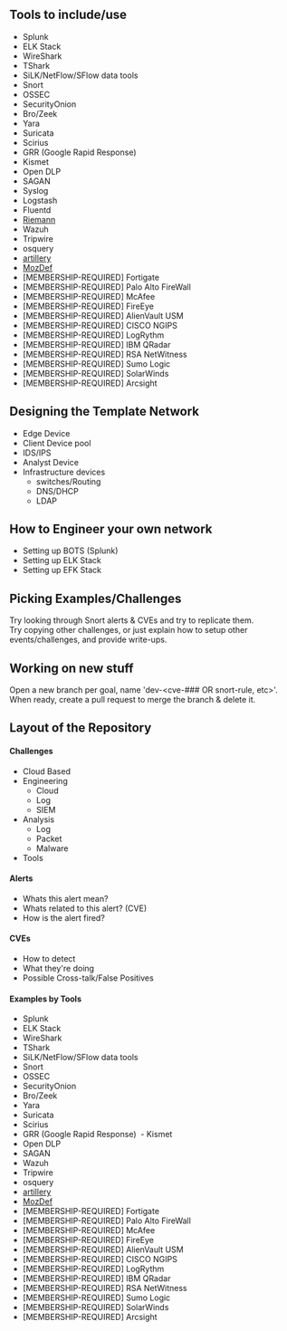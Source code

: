 ## Tools to include/use
* Splunk
* ELK Stack
* WireShark
* TShark
* SiLK/NetFlow/SFlow data tools
* Snort
* OSSEC
* SecurityOnion
* Bro/Zeek
* Yara
* Suricata
* Scirius
* GRR (Google Rapid Response)
* Kismet
* Open DLP
* SAGAN
* Syslog
* Logstash
* Fluentd
* [Riemann](https://riemann.io/concepts.html)
* Wazuh
* Tripwire
* osquery
* [artillery](https://github.com/BinaryDefense/artillery)
* [MozDef](https://github.com/jeffbryner/mozdef)
* \[MEMBERSHIP-REQUIRED\] Fortigate
* \[MEMBERSHIP-REQUIRED\] Palo Alto FireWall
* \[MEMBERSHIP-REQUIRED\] McAfee
* \[MEMBERSHIP-REQUIRED\] FireEye
* \[MEMBERSHIP-REQUIRED\] AlienVault USM
* \[MEMBERSHIP-REQUIRED\] CISCO NGIPS
* \[MEMBERSHIP-REQUIRED\] LogRythm
* \[MEMBERSHIP-REQUIRED\] IBM QRadar
* \[MEMBERSHIP-REQUIRED\] RSA NetWitness
* \[MEMBERSHIP-REQUIRED\] Sumo Logic
* \[MEMBERSHIP-REQUIRED\] SolarWinds
* \[MEMBERSHIP-REQUIRED\] Arcsight

## Designing the Template Network
* Edge Device
* Client Device pool
* IDS/IPS
* Analyst Device
* Infrastructure devices
  * switches/Routing
  * DNS/DHCP
  * LDAP

## How to Engineer your own network
* Setting up BOTS (Splunk)
* Setting up ELK Stack
* Setting up EFK Stack

## Picking Examples/Challenges
Try looking through Snort alerts & CVEs and try to replicate them.  
Try copying other challenges, or just explain how to setup other events/challenges, and provide write-ups.  

## Working on new stuff
Open a new branch per goal, name 'dev-<cve-### OR snort-rule, etc>'.  
When ready, create a pull request to merge the branch & delete it.  


## Layout of the Repository

#### Challenges
  - Cloud Based
  - Engineering
    - Cloud
    - Log
    - SIEM
  - Analysis
    - Log
    - Packet
    - Malware
  - Tools

#### Alerts
  - Whats this alert mean?
  - Whats related to this alert? (CVE)
  - How is the alert fired?

#### CVEs
  - How to detect
  - What they're doing
  - Possible Cross-talk/False Positives

#### Examples by Tools
  - Splunk
  - ELK Stack
  - WireShark
  - TShark
  - SiLK/NetFlow/SFlow data tools
  - Snort
  - OSSEC
  - SecurityOnion
  - Bro/Zeek
  - Yara
  - Suricata
  - Scirius
  - GRR (Google Rapid Response)
  - Kismet
  - Open DLP
  - SAGAN
  - Wazuh
  - Tripwire
  - osquery
  - [artillery](https://github.com/BinaryDefense/artillery)
  - [MozDef](https://github.com/jeffbryner/mozdef)
  - \[MEMBERSHIP-REQUIRED\] Fortigate
  - \[MEMBERSHIP-REQUIRED\] Palo Alto FireWall
  - \[MEMBERSHIP-REQUIRED\] McAfee
  - \[MEMBERSHIP-REQUIRED\] FireEye
  - \[MEMBERSHIP-REQUIRED\] AlienVault USM
  - \[MEMBERSHIP-REQUIRED\] CISCO NGIPS
  - \[MEMBERSHIP-REQUIRED\] LogRythm
  - \[MEMBERSHIP-REQUIRED\] IBM QRadar
  - \[MEMBERSHIP-REQUIRED\] RSA NetWitness
  - \[MEMBERSHIP-REQUIRED\] Sumo Logic
  - \[MEMBERSHIP-REQUIRED\] SolarWinds
  - \[MEMBERSHIP-REQUIRED\] Arcsight
